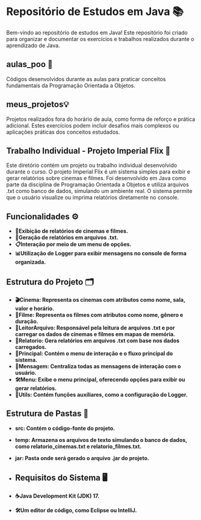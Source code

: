 # Repositório de Estudos em Java 📚

Bem-vindo ao repositório de estudos em Java! Este repositório foi criado para organizar e documentar os 
exercícios e trabalhos realizados durante o aprendizado de Java.

## aulas_poo 📖
Códigos desenvolvidos durante as aulas para praticar conceitos fundamentais da Programação Orientada a Objetos.

## meus_projetos💡
Projetos realizados fora do horário de aula, como forma de reforço e prática adicional. Estes exercícios 
podem incluir desafios mais complexos ou aplicações práticas dos conceitos estudados.

## Trabalho Individual - Projeto Imperial Flix 🚀
Este diretório contém um projeto ou trabalho individual desenvolvido durante o curso. 
O projeto Imperial Flix é um sistema simples para exibir e gerar relatórios sobre cinemas 
e filmes. Foi desenvolvido em Java como parte da disciplina de Programação Orientada a 
Objetos e utiliza arquivos .txt como banco de dados, simulando um ambiente real. O sistema
permite que o usuário visualize ou imprima relatórios diretamente no console.

## Funcionalidades ⚙️
- **📄Exibição de relatórios de cinemas e filmes.**
- **📁Geração de relatórios em arquivos .txt.**
- **📋Interação por meio de um menu de opções.**
- **📊Utilização de Logger para exibir mensagens no console de forma organizada.**

## Estrutura do Projeto 🗂
- **🎬Cinema: Representa os cinemas com atributos como nome, sala, valor e horário.**
- **🎥Filme: Representa os filmes com atributos como nome, gênero e duração.**
- **📂LeitorArquivo: Responsável pela leitura de arquivos .txt e por carregar os dados de cinemas e filmes em mapas de memória.**
- **📝Relatorio: Gera relatórios em arquivos .txt com base nos dados carregados.**
- **🔑Principal: Contém o menu de interação e o fluxo principal do sistema.**
- **💬Mensagem: Centraliza todas as mensagens de interação com o usuário.**
- **🛠️Menu: Exibe o menu principal, oferecendo opções para exibir ou gerar relatórios.**
- **🔧Utils: Contém funções auxiliares, como a configuração do Logger.**

## Estrutura de Pastas 📁
- **src: Contém o código-fonte do projeto.**
- **temp: Armazena os arquivos de texto simulando o banco de dados, como relatorio_cinemas.txt e relatorio_filmes.txt.**
- **jar: Pasta onde será gerado o arquivo .jar do projeto.**
  
- ## Requisitos do Sistema 🖥️
- **☕Java Development Kit (JDK) 17.**
- **🛠️Um editor de código, como Eclipse ou IntelliJ.**
